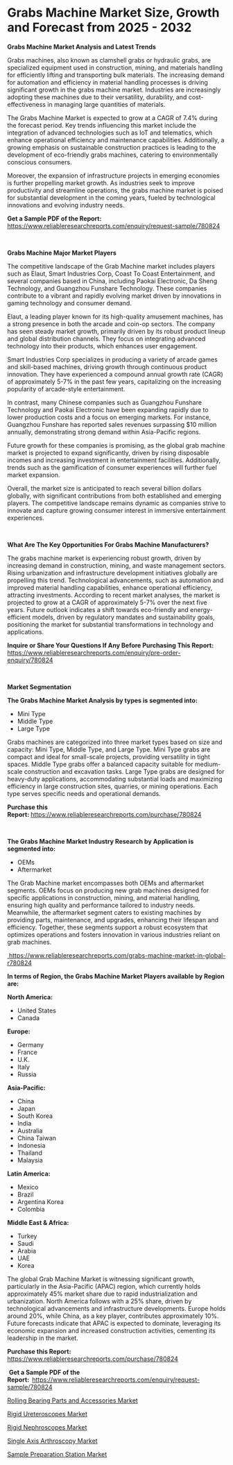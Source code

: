 <p><h1>Grabs Machine Market Size, Growth and Forecast from 2025 - 2032</h1></p><p><strong>Grabs Machine Market Analysis and Latest Trends</strong></p>
<p><p>Grabs machines, also known as clamshell grabs or hydraulic grabs, are specialized equipment used in construction, mining, and materials handling for efficiently lifting and transporting bulk materials. The increasing demand for automation and efficiency in material handling processes is driving significant growth in the grabs machine market. Industries are increasingly adopting these machines due to their versatility, durability, and cost-effectiveness in managing large quantities of materials.</p><p>The Grabs Machine Market is expected to grow at a CAGR of 7.4% during the forecast period. Key trends influencing this market include the integration of advanced technologies such as IoT and telematics, which enhance operational efficiency and maintenance capabilities. Additionally, a growing emphasis on sustainable construction practices is leading to the development of eco-friendly grabs machines, catering to environmentally conscious consumers. </p><p>Moreover, the expansion of infrastructure projects in emerging economies is further propelling market growth. As industries seek to improve productivity and streamline operations, the grabs machine market is poised for substantial development in the coming years, fueled by technological innovations and evolving industry needs.</p></p>
<p><strong>Get a Sample PDF of the Report:&nbsp;</strong> <a href="https://www.reliableresearchreports.com/enquiry/request-sample/780824?utm_campaign=7&utm_medium=2&utm_source=Github&utm_content=ia&utm_term=26032025&utm_id=grabs-machine">https://www.reliableresearchreports.com/enquiry/request-sample/780824</a></p>
<p>&nbsp;</p>
<p><strong>Grabs Machine Major Market Players</strong></p>
<p><p>The competitive landscape of the Grab Machine market includes players such as Elaut, Smart Industries Corp, Coast To Coast Entertainment, and several companies based in China, including Paokai Electronic, Da Sheng Technology, and Guangzhou Funshare Technology. These companies contribute to a vibrant and rapidly evolving market driven by innovations in gaming technology and consumer demand.</p><p>Elaut, a leading player known for its high-quality amusement machines, has a strong presence in both the arcade and coin-op sectors. The company has seen steady market growth, primarily driven by its robust product lineup and global distribution channels. They focus on integrating advanced technology into their products, which enhances user engagement.</p><p>Smart Industries Corp specializes in producing a variety of arcade games and skill-based machines, driving growth through continuous product innovation. They have experienced a compound annual growth rate (CAGR) of approximately 5-7% in the past few years, capitalizing on the increasing popularity of arcade-style entertainment.</p><p>In contrast, many Chinese companies such as Guangzhou Funshare Technology and Paokai Electronic have been expanding rapidly due to lower production costs and a focus on emerging markets. For instance, Guangzhou Funshare has reported sales revenues surpassing $10 million annually, demonstrating strong demand within Asia-Pacific regions.</p><p>Future growth for these companies is promising, as the global grab machine market is projected to expand significantly, driven by rising disposable incomes and increasing investment in entertainment facilities. Additionally, trends such as the gamification of consumer experiences will further fuel market expansion. </p><p>Overall, the market size is anticipated to reach several billion dollars globally, with significant contributions from both established and emerging players. The competitive landscape remains dynamic as companies strive to innovate and capture growing consumer interest in immersive entertainment experiences.</p></p>
<p>&nbsp;</p>
<p><strong>What Are The Key Opportunities For Grabs Machine Manufacturers?</strong></p>
<p><p>The grabs machine market is experiencing robust growth, driven by increasing demand in construction, mining, and waste management sectors. Rising urbanization and infrastructure development initiatives globally are propelling this trend. Technological advancements, such as automation and improved material handling capabilities, enhance operational efficiency, attracting investments. According to recent market analyses, the market is projected to grow at a CAGR of approximately 5-7% over the next five years. Future outlook indicates a shift towards eco-friendly and energy-efficient models, driven by regulatory mandates and sustainability goals, positioning the market for substantial transformations in technology and applications.</p></p>
<p><strong>Inquire or Share Your Questions If Any Before Purchasing This Report:</strong> <a href="https://www.reliableresearchreports.com/enquiry/pre-order-enquiry/780824?utm_campaign=7&utm_medium=2&utm_source=Github&utm_content=ia&utm_term=26032025&utm_id=grabs-machine">https://www.reliableresearchreports.com/enquiry/pre-order-enquiry/780824</a></p>
<p>&nbsp;</p>
<p><strong>Market Segmentation</strong></p>
<p><strong>The Grabs Machine Market Analysis by types is segmented into:</strong></p>
<p><ul><li>Mini Type</li><li>Middle Type</li><li>Large Type</li></ul></p>
<p><p>Grabs machines are categorized into three market types based on size and capacity: Mini Type, Middle Type, and Large Type. Mini Type grabs are compact and ideal for small-scale projects, providing versatility in tight spaces. Middle Type grabs offer a balanced capacity suitable for medium-scale construction and excavation tasks. Large Type grabs are designed for heavy-duty applications, accommodating substantial loads and maximizing efficiency in large construction sites, quarries, or mining operations. Each type serves specific needs and operational demands.</p></p>
<p><strong>Purchase this Report:&nbsp;</strong><a href="https://www.reliableresearchreports.com/purchase/780824?utm_campaign=7&utm_medium=2&utm_source=Github&utm_content=ia&utm_term=26032025&utm_id=grabs-machine">https://www.reliableresearchreports.com/purchase/780824</a></p>
<p>&nbsp;</p>
<p><strong>The Grabs Machine Market Industry Research by Application is segmented into:</strong></p>
<p><ul><li>OEMs</li><li>Aftermarket</li></ul></p>
<p><p>The Grab Machine market encompasses both OEMs and aftermarket segments. OEMs focus on producing new grab machines designed for specific applications in construction, mining, and material handling, ensuring high quality and performance tailored to industry needs. Meanwhile, the aftermarket segment caters to existing machines by providing parts, maintenance, and upgrades, enhancing their lifespan and efficiency. Together, these segments support a robust ecosystem that optimizes operations and fosters innovation in various industries reliant on grab machines.</p></p>
<p><a href="https://www.reliableresearchreports.com/grabs-machine-market-in-global-r780824?utm_campaign=7&utm_medium=2&utm_source=Github&utm_content=ia&utm_term=26032025&utm_id=grabs-machine">&nbsp;https://www.reliableresearchreports.com/grabs-machine-market-in-global-r780824</a></p>
<p><strong>In terms of Region, the Grabs Machine Market Players available by Region are:</strong></p>
<p>
    <p> <strong> North America: </strong>
        <ul>
            <li>United States</li>
            <li>Canada</li>
        </ul>
        </p> 
    <p> <strong> Europe: </strong>
        <ul>
            <li>Germany</li>
            <li>France</li>
            <li>U.K.</li>
            <li>Italy</li>
            <li>Russia</li>
        </ul>
        </p> 
    <p> <strong> Asia-Pacific: </strong>
        <ul>
            <li>China</li>
            <li>Japan</li>
            <li>South Korea</li>
            <li>India</li>
            <li>Australia</li>
            <li>China Taiwan</li>
            <li>Indonesia</li>
            <li>Thailand</li>
            <li>Malaysia</li>
        </ul>
        </p> 
    <p> <strong> Latin America: </strong>
        <ul>
            <li>Mexico</li>
            <li>Brazil</li>
            <li>Argentina Korea</li>
            <li>Colombia</li>
        </ul>
        </p> 
    <p> <strong> Middle East & Africa: </strong>
        <ul>
            <li>Turkey</li>
            <li>Saudi</li>
            <li>Arabia</li>
            <li>UAE</li>
            <li>Korea</li>
        </ul>
    </p>
    </p>
<p><p>The global Grab Machine Market is witnessing significant growth, particularly in the Asia-Pacific (APAC) region, which currently holds approximately 45% market share due to rapid industrialization and urbanization. North America follows with a 25% share, driven by technological advancements and infrastructure developments. Europe holds around 20%, while China, as a key player, contributes approximately 10%. Future forecasts indicate that APAC is expected to dominate, leveraging its economic expansion and increased construction activities, cementing its leadership in the market.</p></p>
<p><strong>Purchase this Report: </strong><a href="https://www.reliableresearchreports.com/purchase/780824?utm_campaign=7&utm_medium=2&utm_source=Github&utm_content=ia&utm_term=26032025&utm_id=grabs-machine">https://www.reliableresearchreports.com/purchase/780824</a></p>
<p>&nbsp;<strong>Get a Sample PDF of the Report:&nbsp;&nbsp;</strong><a href="https://www.reliableresearchreports.com/enquiry/request-sample/780824?utm_campaign=7&utm_medium=2&utm_source=Github&utm_content=ia&utm_term=26032025&utm_id=grabs-machine">https://www.reliableresearchreports.com/enquiry/request-sample/780824</a></p>
<p><strong></strong></p>
<p><p><a href="https://github.com/quiraytaibat/Market-Research-Report-List-1/blob/main/rolling-bearing-parts-and-accessories-market.md?utm_campaign=7&utm_medium=2&utm_source=Github&utm_content=ia&utm_term=26032025&utm_id=grabs-machine">Rolling Bearing Parts and Accessories Market</a></p><p><a href="https://github.com/lenjakam/Market-Research-Report-List-1/blob/main/rigid-ureteroscopes-market.md?utm_campaign=7&utm_medium=2&utm_source=Github&utm_content=ia&utm_term=26032025&utm_id=grabs-machine">Rigid Ureteroscopes Market</a></p><p><a href="https://github.com/denuetkachci/Market-Research-Report-List-1/blob/main/rigid-nephroscopes-market.md?utm_campaign=7&utm_medium=2&utm_source=Github&utm_content=ia&utm_term=26032025&utm_id=grabs-machine">Rigid Nephroscopes Market</a></p><p><a href="https://github.com/houltngake/Market-Research-Report-List-1/blob/main/single-axis-arthroscopy-market.md?utm_campaign=7&utm_medium=2&utm_source=Github&utm_content=ia&utm_term=26032025&utm_id=grabs-machine">Single Axis Arthroscopy Market</a></p><p><a href="https://github.com/direepittr/Market-Research-Report-List-1/blob/main/sample-preparation-station-market.md?utm_campaign=7&utm_medium=2&utm_source=Github&utm_content=ia&utm_term=26032025&utm_id=grabs-machine">Sample Preparation Station Market</a></p></p>
